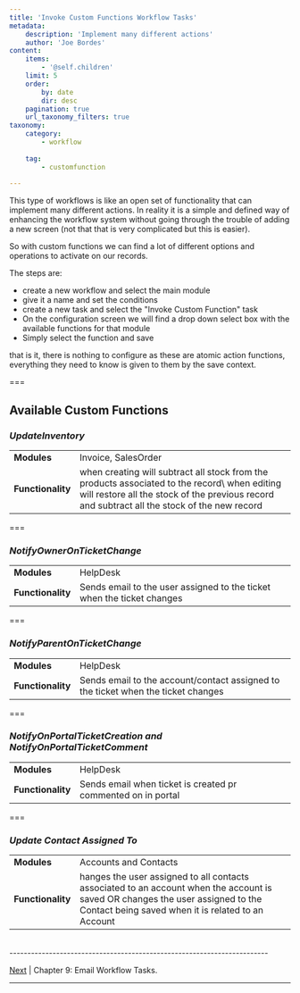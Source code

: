 ```yaml
---
title: 'Invoke Custom Functions Workflow Tasks'
metadata:
    description: 'Implement many different actions'
    author: 'Joe Bordes'
content:
    items:
        - '@self.children'
    limit: 5
    order:
        by: date
        dir: desc
    pagination: true
    url_taxonomy_filters: true
taxonomy:
    category:
        - workflow
        
    tag:
        - customfunction
       
---
```


This type of workflows is like an open set of functionality that can implement many different actions. In reality it is a simple and defined way of enhancing the workflow system without going through the trouble of adding a new screen (not that that is very complicated but this is easier).

So with custom functions we can find a lot of different options and operations to activate on our records.

The steps are:

-   create a new workflow and select the main module
-   give it a name and set the conditions
-   create a new task and select the "Invoke Custom Function" task
-   On the configuration screen we will find a drop down select box with the available functions for that module
-   Simply select the function and save

that is it, there is nothing to configure as these are atomic action functions, everything they need to know is given to them by the save context.

===
## Available Custom Functions

### ***UpdateInventory***


<table class="table table-striped">
<tbody>
<tr>
<td><strong>Modules</strong></td>
<td>Invoice, SalesOrder</td>
</tr>
<tr>
<td><strong>Functionality</strong></td>
<td>when creating will subtract all stock from the products associated to the record\ when editing will restore all the stock of the previous record and subtract all the stock of the new record</td>
</tr>
</tbody>
</table>

===


### ***NotifyOwnerOnTicketChange***


<table class="table table-striped">
<tbody>
<tr>
<td><strong>Modules</strong></td>
<td>HelpDesk</td>
</tr>
<tr>
<td><strong>Functionality</strong></td>
<td>Sends email to the user assigned to the ticket when the ticket changes</td>
</tr>
</tbody>
</table>


===


### ***NotifyParentOnTicketChange***


<table class="table table-striped">
<tbody>
<tr>
<td><strong>Modules</strong></td>
<td>HelpDesk</td>
</tr>
<tr>
<td><strong>Functionality</strong></td>
<td>Sends email to the account/contact assigned to the ticket when the ticket changes</td>
</tr>
</tbody>
</table>


===


### ***NotifyOnPortalTicketCreation and NotifyOnPortalTicketComment***


<table class="table table-striped">
<tbody>
<tr>
<td><strong>Modules</strong></td>
<td>HelpDesk</td>
</tr>
<tr>
<td><strong>Functionality</strong></td>
<td>Sends email when ticket is created pr commented on in portal</td>
</tr>
</tbody>
</table>


===


### ***Update Contact Assigned To***


<table class="table table-striped">
<tbody>
<tr>
<td><strong>Modules</strong></td>
<td>Accounts and Contacts</td>
</tr>
<tr>
<td><strong>Functionality</strong></td>
<td>hanges the user assigned to all contacts associated to an account when the account is saved OR changes the user assigned to the Contact being saved when it is related to an Account</td>
</tr>
</tbody>
</table>

<br>
------------------------------------------------------------------------

[Next](http://localhost/coreBOSDocumentation/configuration-tools/workflow/email_workflows) | Chapter 9: Email Workflow Tasks.

------------------------------------------------------------------------